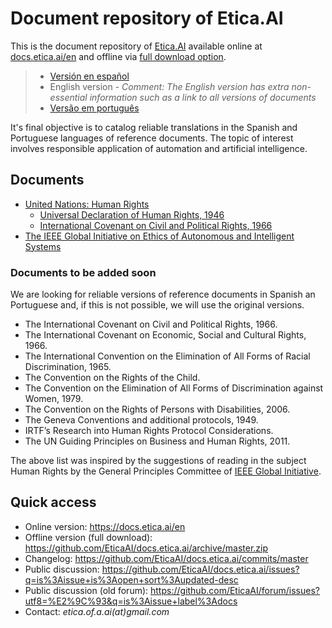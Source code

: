 # Document repository of Etica.AI
This is the document repository of [Etica.AI](https://etica.ai) available
online at [docs.etica.ai/en](https://docs.etica.ai/en) and offline via
[full download option](https://github.com/EticaAI/docs.etica.ai/archive/master.zip).

> - [Versión en español](../es/)
> - English version - _Comment: The English version has extra non-essential information such as a link to all versions of documents_
> - [Versão em português](../pt/)

It's final objective is to catalog reliable translations in the Spanish and
Portuguese languages of reference documents. The topic of interest involves
responsible application of automation and artificial intelligence.

## Documents

- [United Nations: Human Rights](../un-hr/)
  - [Universal Declaration of Human Rights, 1946](../un-hr/udhr/)
  - [International Covenant on Civil and Political Rights, 1966](../un-hr/iccpr/)
- [The IEEE Global Initiative on Ethics of Autonomous and Intelligent Systems](../ieee-gieais/)

### Documents to be added soon
We are looking for reliable versions of reference documents in Spanish an
Portuguese and, if this is not possible, we will use the original versions.

- The International Covenant on Civil and Political Rights, 1966.
- The International Covenant on Economic, Social and Cultural Rights, 1966.
- The International Convention on the Elimination of All Forms of Racial Discrimination, 1965.
- The Convention on the Rights of the Child.
- The Convention on the Elimination of All Forms of Discrimination against Women, 1979.
- The Convention on the Rights of Persons with Disabilities, 2006.
- The Geneva Conventions and additional protocols, 1949.
- IRTF’s Research into Human Rights Protocol Considerations.
- The UN Guiding Principles on Business and Human Rights, 2011.

The above list was inspired by the suggestions of reading in the subject
Human Rights by the General Principles Committee of
[IEEE Global Initiative](https://ethicsinaction.ieee.org/).

## Quick access

- Online version: <https://docs.etica.ai/en>
- Offline version (full download): <https://github.com/EticaAI/docs.etica.ai/archive/master.zip>
- Changelog: <https://github.com/EticaAI/docs.etica.ai/commits/master>
- Public discussion: <https://github.com/EticaAI/docs.etica.ai/issues?q=is%3Aissue+is%3Aopen+sort%3Aupdated-desc>
- Public discussion (old forum): <https://github.com/EticaAI/forum/issues?utf8=%E2%9C%93&q=is%3Aissue+label%3Adocs>
- Contact: _etica.of.a.ai(at)gmail.com_

